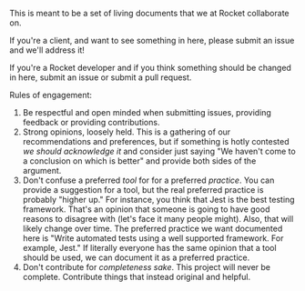 This is meant to be a set of living documents that we at Rocket collaborate on.

If you're a client, and want to see something in here, please submit an issue and we'll address it!

If you're a Rocket developer and if you think something should be changed in here, submit an issue or submit a pull request.

Rules of engagement:

1. Be respectful and open minded when submitting issues, providing feedback or providing contributions.
1. Strong opinions, loosely held. This is a gathering of our recommendations and preferences, but if something is hotly contested _we should acknowledge it_ and consider just saying "We haven't come to a conclusion on which is better" and provide both sides of the argument.
1. Don't confuse a preferred _tool_ for for a preferred _practice_. You can provide a suggestion for a tool, but the real preferred practice is probably "higher up." For instance, you think that Jest is the best testing framework. That's an opinion that someone is going to have good reasons to disagree with (let's face it many people might). Also, that will likely change over time. The preferred practice we want documented here is "Write automated tests using a well supported framework. For example, Jest." If literally everyone has the same opinion that a tool should be used, we can document it as a preferred practice.
1. Don't contribute for _completeness sake_. This project will never be complete. Contribute things that instead original and helpful.
